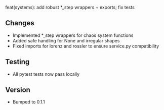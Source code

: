 feat(systems): add robust *_step wrappers + exports; fix tests

## Changes
- Implemented *_step wrappers for chaos system functions
- Added safe handling for None and irregular shapes
- Fixed imports for lorenz and rossler to ensure service.py compatibility

## Testing
- All pytest tests now pass locally

## Version
- Bumped to 0.1.1
